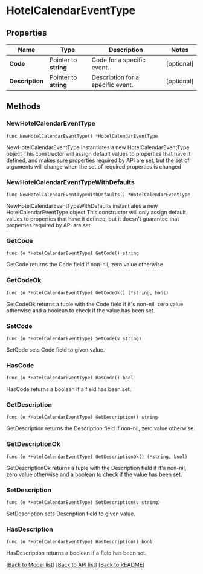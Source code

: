 # HotelCalendarEventType

## Properties

Name | Type | Description | Notes
------------ | ------------- | ------------- | -------------
**Code** | Pointer to **string** | Code for a specific event. | [optional] 
**Description** | Pointer to **string** | Description for a specific event. | [optional] 

## Methods

### NewHotelCalendarEventType

`func NewHotelCalendarEventType() *HotelCalendarEventType`

NewHotelCalendarEventType instantiates a new HotelCalendarEventType object
This constructor will assign default values to properties that have it defined,
and makes sure properties required by API are set, but the set of arguments
will change when the set of required properties is changed

### NewHotelCalendarEventTypeWithDefaults

`func NewHotelCalendarEventTypeWithDefaults() *HotelCalendarEventType`

NewHotelCalendarEventTypeWithDefaults instantiates a new HotelCalendarEventType object
This constructor will only assign default values to properties that have it defined,
but it doesn't guarantee that properties required by API are set

### GetCode

`func (o *HotelCalendarEventType) GetCode() string`

GetCode returns the Code field if non-nil, zero value otherwise.

### GetCodeOk

`func (o *HotelCalendarEventType) GetCodeOk() (*string, bool)`

GetCodeOk returns a tuple with the Code field if it's non-nil, zero value otherwise
and a boolean to check if the value has been set.

### SetCode

`func (o *HotelCalendarEventType) SetCode(v string)`

SetCode sets Code field to given value.

### HasCode

`func (o *HotelCalendarEventType) HasCode() bool`

HasCode returns a boolean if a field has been set.

### GetDescription

`func (o *HotelCalendarEventType) GetDescription() string`

GetDescription returns the Description field if non-nil, zero value otherwise.

### GetDescriptionOk

`func (o *HotelCalendarEventType) GetDescriptionOk() (*string, bool)`

GetDescriptionOk returns a tuple with the Description field if it's non-nil, zero value otherwise
and a boolean to check if the value has been set.

### SetDescription

`func (o *HotelCalendarEventType) SetDescription(v string)`

SetDescription sets Description field to given value.

### HasDescription

`func (o *HotelCalendarEventType) HasDescription() bool`

HasDescription returns a boolean if a field has been set.


[[Back to Model list]](../README.md#documentation-for-models) [[Back to API list]](../README.md#documentation-for-api-endpoints) [[Back to README]](../README.md)


